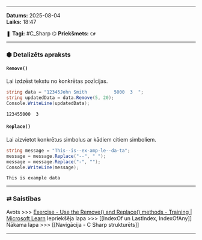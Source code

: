 ___

**Datums:** 2025-08-04   
**Laiks:** 18:47 

❚ **Tagi:** #C_Sharp 
⌬ **Priekšmets:**  `C#`

---
### ⬢ Detalizēts apraksts
#### `Remove()`

Lai izdzēst tekstu no konkrētas pozīcijas.

```csharp
string data = "12345John Smith          5000  3  ";
string updatedData = data.Remove(5, 20);
Console.WriteLine(updatedData);
```

```
123455000  3
```

#### `Replace()`

Lai aizvietot konkrētus simbolus ar kādiem citiem simboliem.

```csharp
string message = "This--is--ex-amp-le--da-ta";
message = message.Replace("--", " ");
message = message.Replace("-", "");
Console.WriteLine(message);
```

```
This is example data
```


---
### ⇄ Saistības

Avots >>> [Exercise - Use the Remove() and Replace() methods - Training \| Microsoft Learn](https://learn.microsoft.com/en-us/training/modules/csharp-modify-content/4-exercise-remove-replace)
Iepriekšēja lapa >>> [[IndexOf un LastIndex, IndexOfAny]]
Nākama lapa >>> [[Navigācija - C Sharp strukturēts]]

___